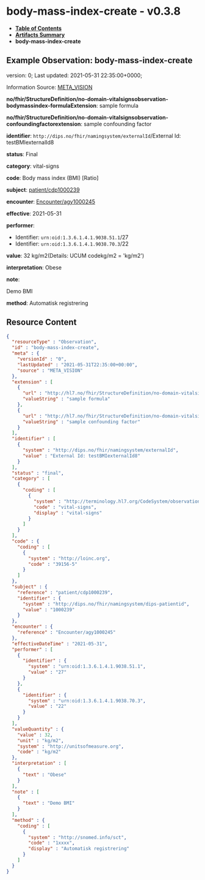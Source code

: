# body-mass-index-create - v0.3.8

* [**Table of Contents**](toc.md)
* [**Artifacts Summary**](artifacts.md)
* **body-mass-index-create**

## Example Observation: body-mass-index-create

version: 0; Last updated: 2021-05-31 22:35:00+0000; 

Information Source: [META_VISION](https://simplifier.net/resolve?scope=hl7.fhir.no.basis@2.2.2&canonical=http://fhir.org/packages/hl7.fhir.no.basis/META_VISION)

**no/fhir/StructureDefinition/no-domain-vitalsignsobservation-bodymassindex-formulaExtension**: sample formula

**no/fhir/StructureDefinition/no-domain-vitalsignsobservation-confoundingfactorextension**: sample confounding factor

**identifier**: `http://dips.no/fhir/namingsystem/externalId`/External Id: testBMIexternalId8

**status**: Final

**category**: vital-signs

**code**: Body mass index (BMI) [Ratio]

**subject**: [patient/cdp1000239](https://simplifier.net/resolve?scope=hl7.fhir.no.basis@2.2.2&canonical=http://fhir.org/packages/hl7.fhir.no.basis/patient/cdp1000239)

**encounter**: [Encounter/agy1000245](https://simplifier.net/resolve?scope=hl7.fhir.no.basis@2.2.2&canonical=http://fhir.org/packages/hl7.fhir.no.basis/Encounter/agy1000245)

**effective**: 2021-05-31

**performer**: 

* Identifier: `urn:oid:1.3.6.1.4.1.9038.51.1`/27
* Identifier: `urn:oid:1.3.6.1.4.1.9038.70.3`/22

**value**: 32 kg/m2(Details: UCUM codekg/m2 = 'kg/m2')

**interpretation**: Obese

**note**: 

> 

Demo BMI


**method**: Automatisk registrering



## Resource Content

```json
{
  "resourceType" : "Observation",
  "id" : "body-mass-index-create",
  "meta" : {
    "versionId" : "0",
    "lastUpdated" : "2021-05-31T22:35:00+00:00",
    "source" : "META_VISION"
  },
  "extension" : [
    {
      "url" : "http://hl7.no/fhir/StructureDefinition/no-domain-vitalsignsobservation-bodymassindex-formulaExtension",
      "valueString" : "sample formula"
    },
    {
      "url" : "http://hl7.no/fhir/StructureDefinition/no-domain-vitalsignsobservation-confoundingfactorextension",
      "valueString" : "sample confounding factor"
    }
  ],
  "identifier" : [
    {
      "system" : "http://dips.no/fhir/namingsystem/externalId",
      "value" : "External Id: testBMIexternalId8"
    }
  ],
  "status" : "final",
  "category" : [
    {
      "coding" : [
        {
          "system" : "http://terminology.hl7.org/CodeSystem/observation-category",
          "code" : "vital-signs",
          "display" : "vital-signs"
        }
      ]
    }
  ],
  "code" : {
    "coding" : [
      {
        "system" : "http://loinc.org",
        "code" : "39156-5"
      }
    ]
  },
  "subject" : {
    "reference" : "patient/cdp1000239",
    "identifier" : {
      "system" : "http://dips.no/fhir/namingsystem/dips-patientid",
      "value" : "1000239"
    }
  },
  "encounter" : {
    "reference" : "Encounter/agy1000245"
  },
  "effectiveDateTime" : "2021-05-31",
  "performer" : [
    {
      "identifier" : {
        "system" : "urn:oid:1.3.6.1.4.1.9038.51.1",
        "value" : "27"
      }
    },
    {
      "identifier" : {
        "system" : "urn:oid:1.3.6.1.4.1.9038.70.3",
        "value" : "22"
      }
    }
  ],
  "valueQuantity" : {
    "value" : 32,
    "unit" : "kg/m2",
    "system" : "http://unitsofmeasure.org",
    "code" : "kg/m2"
  },
  "interpretation" : [
    {
      "text" : "Obese"
    }
  ],
  "note" : [
    {
      "text" : "Demo BMI"
    }
  ],
  "method" : {
    "coding" : [
      {
        "system" : "http://snomed.info/sct",
        "code" : "1xxxx",
        "display" : "Automatisk registrering"
      }
    ]
  }
}

```

